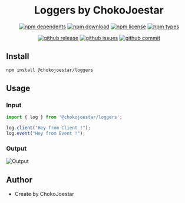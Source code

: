 <h1 align="center">Loggers by ChokoJoestar</h1>

<div align="center">

[![npm dependents](https://badgen.net/npm/v/@chokojoestar/loggers)](https://www.npmjs.com/package/@chokojoestar/loggers) [![npm download](https://badgen.net/npm/dt/@chokojoestar/loggers)](https://www.npmjs.com/package/@chokojoestar/loggers) [![npm license](https://badgen.net/npm/license/@chokojoestar/loggers)](https://www.npmjs.com/package/@chokojoestar/loggers) [![npm types](https://badgen.net/npm/types/@chokojoestar/loggers)](https://www.npmjs.com/package/@chokojoestar/loggers)

[![github release](https://badgen.net/github/release/chokojoestar/loggers)](https://github.com/chokojoestar/loggers/releases) [![github issues](https://badgen.net/github/issues/chokojoestar/loggers)](https://github.com/chokojoestar/loggers/issues) [![github commit](https://badgen.net/github/commits/chokojoestar/loggers)](https://github.com/ChokoJoestar/Loggers/commits)


</div>

## Install

```sh
npm install @chokojoestar/loggers
```

## Usage

### Input
```js
import { log } from '@chokojoestar/loggers';

log.client("Hey from Client !");
log.event("Hey from Event !");
```
### Output

![Output](https://cdn.discordapp.com/attachments/942863485690322984/1099422442507747328/image.png)

## Author
 
- Create by ChokoJoestar